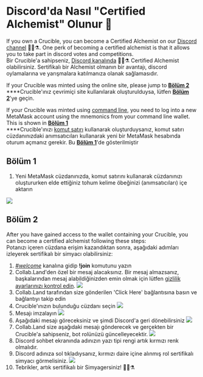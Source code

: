 # Discord'da Nasıl "Certified Alchemist" Olunur 💬

If you own a Crucible, you can become a Certified Alchemist on our [Discord channel](https://discord.com/invite/qWQQMMKjKe) 🧙‍♂️⚗. One perk of becoming a certified alchemist is that it allows you to take part in discord votes and competitions.  
Bir Crucible'a sahipseniz, [Discord kanalında](https://discord.com/invite/qWQQMMKjKe) 🧙‍♂️⚗ Certified Alchemist olabilirsiniz. Sertifikalı bir Alchemist olmanın bir avantajı, discord oylamalarına ve yarışmalara katılmanıza olanak sağlamasıdır.

If your Crucible was minted using the online site, please jump to [**Bölüm 2**](how-to-become-a-certified-alchemist-on-discord.md#part-2)  
****Crucible'ınız çevrimiçi site kullanılarak oluşturulduysa, lütfen [**Bölüm 2**](how-to-become-a-certified-alchemist-on-discord.md#part-2)'ye geçin.

If your Crucible was minted using [command line](https://github.com/alchemistcoin/alchemist), you need to log into a new MetaMask account using the mnemonics from your command line wallet. This is shown in [**Bölüm 1**](how-to-become-a-certified-alchemist-on-discord.md#part-1)  
****Crucible'ınızı [komut satırı](https://github.com/alchemistcoin/alchemist) kullanarak oluşturduysanız, komut satırı cüzdanınızdaki anımsatıcıları kullanarak yeni bir MetaMask hesabında oturum açmanız gerekir. Bu [**Bölüm 1**](how-to-become-a-certified-alchemist-on-discord.md#part-1)'de gösterilmiştir

## **Bölüm 1**

1. Yeni MetaMask cüzdanınızda, komut satırını kullanarak cüzdanınızı oluştururken elde ettiğiniz tohum kelime öbeğinizi \(anımsatıcıları\) içe aktarın

![](https://i.imgur.com/4RxfjZs.png)

## **Bölüm 2**

After you have gained access to the wallet containing your Crucible, you can become a certified alchemist following these steps:  
Potanızı içeren cüzdana erişim kazandıktan sonra, aşağıdaki adımları izleyerek sertifikalı bir simyacı olabilirsiniz:

1. [_\#welcome_](http://discord.alchemist.wtf) kanalına gidip **!join** komutunu yazın
2. Collab.Land'den özel bir mesaj alacaksınız. Bir mesaj almazsanız, başkalarından mesaj alabildiğinizden emin olmak için lütfen [gizlilik ayarlarınızı kontrol edin](https://support.discord.com/hc/en-us/articles/217916488-Blocking-Privacy-Settings-). ![](https://i.imgur.com/2UvO1ZL.png)
3. Collab.Land tarafından size gönderilen 'Click Here' bağlantısına basın ve bağlantıyı takip edin
4. Crucible'ınızın bulunduğu cüzdanı seçin ![](https://i.imgur.com/y4bXisJ.png)
5. Mesajı imzalayın ![](https://i.imgur.com/nF29cFo.png)
6. Aşağıdaki mesajı göreceksiniz ve şimdi Discord'a geri dönebilirsiniz ![](https://i.imgur.com/WVIelT9.png)
7. Collab.Land size aşağıdaki mesajı gönderecek ve gerçekten bir Crucible'a sahipseniz, bot rolünüzü güncelleyecektir. ![](https://i.imgur.com/1UMmipM.png)
8. Discord sohbet ekranında adınızın yazı tipi rengi artık kırmızı renk olmalıdır.
9. Discord adınıza sol tıkladıysanız, kırmızı daire içine alınmış rol sertifikalı simyacı görmelisiniz. ![](https://i.imgur.com/KTO91Q1.png)
10. Tebrikler, artık sertifikalı bir Simyagersiniz! 🧙‍♂️⚗

